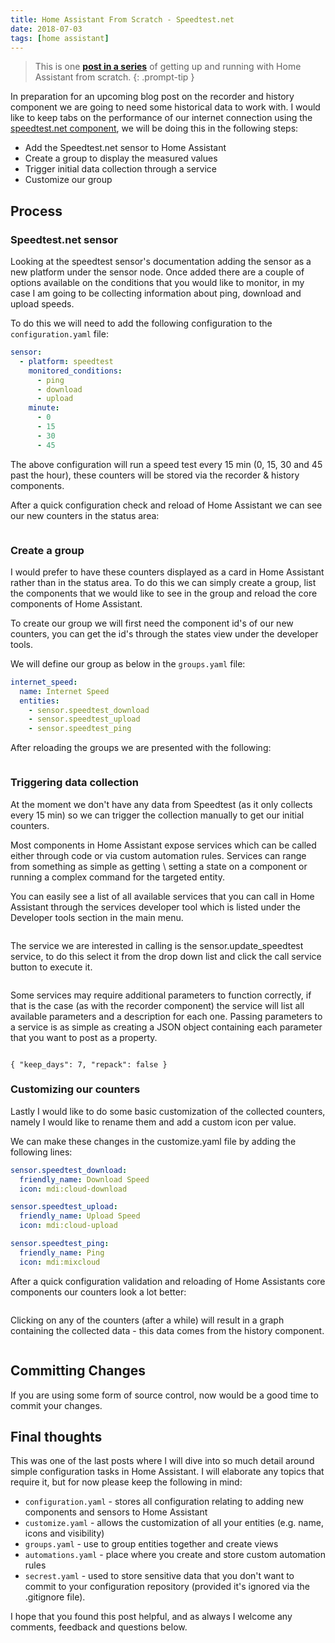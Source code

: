 ```yaml
---
title: Home Assistant From Scratch - Speedtest.net
date: 2018-07-03
tags: [home assistant]
---
```


> This is one **[post in a series](https://www.richardn.ca/posts/HomeAssistantFromScratchInstallation/)** of getting up and running with Home Assistant from scratch.
{: .prompt-tip }

In preparation for an upcoming blog post on the recorder and history component we are going to need some historical data to work with. I would like to keep tabs on the performance of our internet connection using the [speedtest.net component](https://www.home-assistant.io/integrations/speedtestdotnet/), we will be doing this in the following steps:

- Add the Speedtest.net sensor to Home Assistant
- Create a group to display the measured values
- Trigger initial data collection through a service
- Customize our group

## Process
### Speedtest.net sensor
Looking at the speedtest sensor's documentation adding the sensor as a new platform under the sensor node. Once added there are a couple of options available on the conditions that you would like to monitor, in my case I am going to be collecting information about ping, download and upload speeds.

To do this we will need to add the following configuration to the `configuration.yaml` file:

```yaml
sensor:
  - platform: speedtest
    monitored_conditions:
      - ping
      - download
      - upload
    minute:
      - 0
      - 15
      - 30
      - 45
```

The above configuration will run a speed test every 15 min (0, 15, 30 and 45 past the hour), these counters will be stored via the recorder & history components.

After a quick configuration check and reload of Home Assistant we can see our new counters in the status area:

<img src="./001.png" alt="" />

### Create a group
I would prefer to have these counters displayed as a card in Home Assistant rather than in the status area. To do this we can simply create a group, list the components that we would like to see in the group and reload the core components of Home Assistant.

To create our group we will first need the component id's of our new counters, you can get the id's through the states view under the developer tools.

We will define our group as below in the `groups.yaml` file:

```yaml
internet_speed:
  name: Internet Speed
  entities:
    - sensor.speedtest_download
    - sensor.speedtest_upload
    - sensor.speedtest_ping
```

After reloading the groups we are presented with the following:

<img src="./002.png" alt="" />

### Triggering data collection
At the moment we don't have any data from Speedtest (as it only collects every 15 min) so we can trigger the collection manually to get our initial counters.

Most components in Home Assistant expose services which can be called either through code or via custom automation rules. Services can range from something as simple as getting \ setting a state on a component or running a complex command for the targeted entity.

You can easily see a list of all available services that you can call in Home Assistant through the services developer tool which is listed under the Developer tools section in the main menu.

<img src="./003.png" alt="" />

The service we are interested in calling is the sensor.update_speedtest service, to do this select it from the drop down list and click the call service button to execute it.

<img src="./004.png" alt="" />

Some services may require additional parameters to function correctly, if that is the case (as with the recorder component) the service will list all available parameters and a description for each one. Passing parameters to a service is as simple as creating a JSON object containing each parameter that you want to post as a property.

<img src="./005.png" alt="" />

`{ "keep_days": 7, "repack": false }`

### Customizing our counters
Lastly I would like to do some basic customization of the collected counters, namely I would like to rename them and add a custom icon per value.

We can make these changes in the customize.yaml file by adding the following lines:

```yaml
sensor.speedtest_download:
  friendly_name: Download Speed
  icon: mdi:cloud-download

sensor.speedtest_upload:
  friendly_name: Upload Speed
  icon: mdi:cloud-upload

sensor.speedtest_ping:
  friendly_name: Ping
  icon: mdi:mixcloud
```

After a quick configuration validation and reloading of Home Assistants core components our counters look a lot better:

<img src="./006.png" alt="" />

Clicking on any of the counters (after a while) will result in a graph containing the collected data - this data comes from the history component.

<img src="./007.png" alt="" />

## Committing Changes
If you are using some form of source control, now would be a good time to commit your changes.

## Final thoughts
This was one of the last posts where I will dive into so much detail around simple configuration tasks in Home Assistant. I will elaborate any topics that require it, but for now please keep the following in mind:

- `configuration.yaml` - stores all configuration relating to adding new components and sensors to Home Assistant
- `customize.yaml` - allows the customization of all your entities (e.g. name, icons and visibility)
- `groups.yaml` - use to group entities together and create views
- `automations.yaml` - place where you create and store custom automation rules
- `secrest.yaml` - used to store sensitive data that you don't want to commit to your configuration repository (provided it's ignored via the .gitignore file).

I hope that you found this post helpful, and as always I welcome any comments, feedback and questions below.
